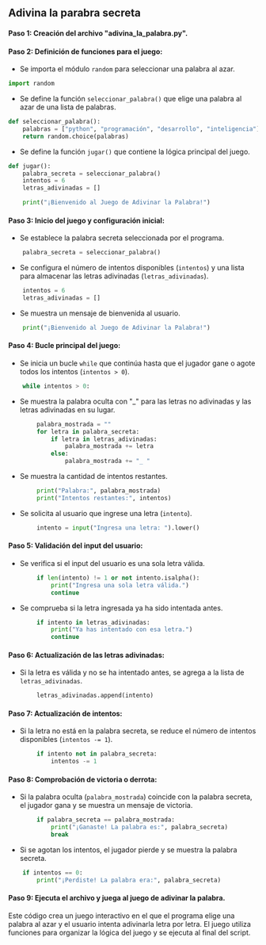 ## Adivina la parabra secreta
#### Paso 1: Creación del archivo "adivina_la_palabra.py".

#### Paso 2: Definición de funciones para el juego:

- Se importa el módulo `random` para seleccionar una palabra al azar.

```python
import random
```

- Se define la función `seleccionar_palabra()` que elige una palabra al azar de una lista de palabras.

```python
def seleccionar_palabra():
    palabras = ["python", "programación", "desarrollo", "inteligencia"]
    return random.choice(palabras)
```

- Se define la función `jugar()` que contiene la lógica principal del juego.

```python
def jugar():
    palabra_secreta = seleccionar_palabra()
    intentos = 6
    letras_adivinadas = []

    print("¡Bienvenido al Juego de Adivinar la Palabra!")
```

#### Paso 3: Inicio del juego y configuración inicial:

- Se establece la palabra secreta seleccionada por el programa.

```python
    palabra_secreta = seleccionar_palabra()
```

- Se configura el número de intentos disponibles (`intentos`) y una lista para almacenar las letras adivinadas (`letras_adivinadas`).

```python
    intentos = 6
    letras_adivinadas = []
```

- Se muestra un mensaje de bienvenida al usuario.

```python
    print("¡Bienvenido al Juego de Adivinar la Palabra!")
```

#### Paso 4: Bucle principal del juego:

- Se inicia un bucle `while` que continúa hasta que el jugador gane o agote todos los intentos (`intentos > 0`).

```python
    while intentos > 0:
```

- Se muestra la palabra oculta con "_" para las letras no adivinadas y las letras adivinadas en su lugar.

```python
        palabra_mostrada = ""
        for letra in palabra_secreta:
            if letra in letras_adivinadas:
                palabra_mostrada += letra
            else:
                palabra_mostrada += "_ "
```

- Se muestra la cantidad de intentos restantes.

```python
        print("Palabra:", palabra_mostrada)
        print("Intentos restantes:", intentos)
```

- Se solicita al usuario que ingrese una letra (`intento`).

```python
        intento = input("Ingresa una letra: ").lower()
```

#### Paso 5: Validación del input del usuario:

- Se verifica si el input del usuario es una sola letra válida.

```python
        if len(intento) != 1 or not intento.isalpha():
            print("Ingresa una sola letra válida.")
            continue
```

- Se comprueba si la letra ingresada ya ha sido intentada antes.

```python
        if intento in letras_adivinadas:
            print("Ya has intentado con esa letra.")
            continue
```

#### Paso 6: Actualización de las letras adivinadas:

- Si la letra es válida y no se ha intentado antes, se agrega a la lista de `letras_adivinadas`.

```python
        letras_adivinadas.append(intento)
```

#### Paso 7: Actualización de intentos:

- Si la letra no está en la palabra secreta, se reduce el número de intentos disponibles (`intentos -= 1`).

```python
        if intento not in palabra_secreta:
            intentos -= 1
```

#### Paso 8: Comprobación de victoria o derrota:

- Si la palabra oculta (`palabra_mostrada`) coincide con la palabra secreta, el jugador gana y se muestra un mensaje de victoria.

```python
        if palabra_secreta == palabra_mostrada:
            print("¡Ganaste! La palabra es:", palabra_secreta)
            break
```

- Si se agotan los intentos, el jugador pierde y se muestra la palabra secreta.

```python
    if intentos == 0:
        print("¡Perdiste! La palabra era:", palabra_secreta)
```

#### Paso 9: Ejecuta el archivo y juega al juego de adivinar la palabra.

Este código crea un juego interactivo en el que el programa elige una palabra al azar y el usuario intenta adivinarla letra por letra. El juego utiliza funciones para organizar la lógica del juego y se ejecuta al final del script.